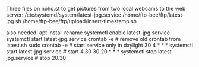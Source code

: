 Three files on noho.st to get pictures from two local webcams to the web server:
/etc/systemd/system/latest-jpg.service
    /home/ftp-bee/ftp/latest-jpg.sh
        /home/ftp-bee/ftp/upload/insert-timestamp.sh

also needed:
apt install rename
systemctl enable latest-jpg.service
systemctl start latest-jpg.service
crontab -e      # remove old crontab from latest.sh
sudo crontab -e # start service only in daylight
    30 4 * * * systemctl start latest-jpg.service  # start 4.30
    30 20 * * * systemctl stop latest-jpg.service  # stop 20.30
